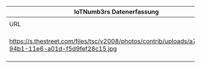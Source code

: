 |IoTNumb3rs Datenerfassung|||||||||||
| ---- | ---- | ---- | ---- | ---- | ---- | ---- | ---- | ---- | ---- | ---- |
||||||||||||
|URL|home_url|filename|device_class|device_count|market_class|market_volume|prognosis_year|publication_year|authorship_class|Dropbox folder|
|https://s.thestreet.com/files/tsc/v2008/photos/contrib/uploads/a7466787-94b1-11e6-a01d-f5d9fef28c15.jpg|https://www.thestreet.com/story/13856297/1/a-brief-history-of-the-internet-of-things.html|file9_a7466787-94b1-11e6-a01d-f5d9fef28c15.jpg||||||||marielledemuth/20181123-1805|
